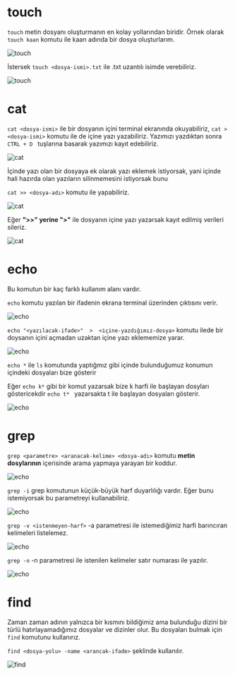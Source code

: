 # touch

`touch` metin dosyanı oluşturmanın en kolay yollarından biridir. Örnek olarak `touch kaan` komutu ile kaan adında bir dosya oluşturlarım.

![touch](https://github.com/kaaneeksi/Linux-Komutlari/blob/main/G%C3%B6rseller/Linux-komut-touch.png)

İstersek `touch <dosya-ismi>.txt` ile  .txt uzantılı isimde verebiliriz.

![touch](https://github.com/kaaneeksi/Linux-Komutlari/blob/main/G%C3%B6rseller/Linux-komut-touch-txt.png)

# cat

`cat <dosya-ismi>` ile bir dosyanın içini terminal ekranında okuyabiliriz, `cat > <dosya-ismi>` komutu ile de içine yazı yazabiliriz. Yazımızı yazdıktan sonra `CTRL + D ` tuşlarına basarak yazımızı kayıt edebiliriz.

![cat](https://github.com/kaaneeksi/Linux-Komutlari/blob/main/G%C3%B6rseller/Linux-komut-cat.png)

İçinde yazı olan bir dosyaya ek olarak yazı eklemek istiyorsak, yani içinde hali hazırda olan yazıların silinmemesini istiyorsak bunu

`cat >> <dosya-adı>` komutu ile yapabiliriz.

![cat](https://github.com/kaaneeksi/Linux-Komutlari/blob/main/G%C3%B6rseller/Linux-komut-cat-2.png)

Eğer **">>" yerine ">"** ile dosyanın içine yazı yazarsak kayıt edilmiş verileri sileriz.

![cat](https://github.com/kaaneeksi/Linux-Komutlari/blob/main/G%C3%B6rseller/Linux-komut-cat-3.png)

# echo
Bu komutun bir kaç farklı kullanım alanı vardır.

`echo` komutu yazılan bir ifadenin ekrana terminal üzerinden çıktısını verir.

![echo](https://github.com/kaaneeksi/Linux-Komutlari/blob/main/G%C3%B6rseller/Linux-komut-echo.png)

`echo "<yazılacak-ifade>"  >  <içine-yazdığımız-dosya>` komutu ilede bir doysanın içini açmadan uzaktan içine yazı eklememize yarar.

![echo](https://github.com/kaaneeksi/Linux-Komutlari/blob/main/G%C3%B6rseller/Linux-komut-echo-2.png)

`echo *` ile `ls` komutunda yaptığmız gibi içinde bulunduğumuz konumun içindeki dosyaları bize gösterir 

Eğer `echo k*` gibi bir komut yazarsak bize k harfi ile başlayan dosyları göstericekdir `echo t* ` yazarsakta t ile başlayan dosyaları gösterir.

![echo](https://github.com/kaaneeksi/Linux-Komutlari/blob/main/G%C3%B6rseller/Linux-komut-echo-3.png)

# grep 

`grep <parametre> <aranacak-kelime> <dosya-adı>` komutu **metin dosylarının** içerisinde arama yapmaya yarayan bir koddur.

![echo](https://github.com/kaaneeksi/Linux-Komutlari/blob/main/G%C3%B6rseller/Linux-komut-grep.png)

`grep -i`  grep komutunun küçük-büyük harf duyarlılığı vardır. Eğer bunu istemiyorsak bu parametreyi kullanabiliriz.

![echo](https://github.com/kaaneeksi/Linux-Komutlari/blob/main/G%C3%B6rseller/Linux-komut-grep-i.png)

`grep -v <istenmeyen-harf>` -a parametresi ile istemediğimiz harfi barıncıran kelimeleri listelemez.

![echo](https://github.com/kaaneeksi/Linux-Komutlari/blob/main/G%C3%B6rseller/Linux-komut-grep-v.png)

`grep -n` -n parametresi ile istenilen kelimeler satır numarası ile yazılır.

![echo](https://github.com/kaaneeksi/Linux-Komutlari/blob/main/G%C3%B6rseller/Linux-komut-grep-n.png)

# find

Zaman zaman adının yalnızca bir kısmını bildiğimiz ama bulunduğu dizini bir türlü hatırlayamadığımız dosyalar ve dizinler olur. Bu dosyaları bulmak için `find` komutunu kullanırız.

`find <dosya-yolu> -name <arancak-ifade>` şeklinde kullanılır. 

![find](https://github.com/kaaneeksi/Linux-Komutlari/blob/main/G%C3%B6rseller/Linux-komut-find.png)









